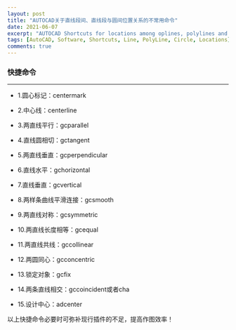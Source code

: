 ```yaml
---
layout: post
title: "AUTOCAD关于直线段间、直线段与圆间位置关系的不常用命令"
date: 2021-06-07
excerpt: "AUTOCAD Shortcuts for locations among oplines, polylines and circles"
tags: [AutoCAD, Software, Shortcuts, Line, PolyLine, Circle, Locations]
comments: true
---
```


### 快捷命令

---

- 1.圆心标记：centermark

- 2.中心线：centerline

- 3.两直线平行：gcparallel

- 4.直线圆相切：gctangent

- 5.两直线垂直：gcperpendicular

- 6.直线水平：gchorizontal

- 7.直线垂直：gcvertical

- 8.两样条曲线平滑连接：gcsmooth

- 9.两直线对称：gcsymmetric

- 10.两直线长度相等：gcequal

- 11.两直线共线：gccollinear

- 12.两圆同心：gcconcentric

- 13.锁定对象：gcfix

- 14.两条直线相交：gccoincident或者cha

- 15.设计中心：adcenter

以上快捷命令必要时可弥补现行插件的不足，提高作图效率！


